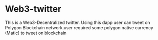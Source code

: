 # Web3-twitter
This is a Web3-Decentralized twitter. Using this dapp user can tweet on Polygon Blockchain network.user required some polygon native currency (Matic) to tweet on blockchain
